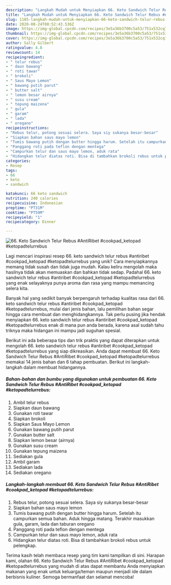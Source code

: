 ```yaml
---
description: "Langkah Mudah untuk Menyiapkan 66. Keto Sandwich Telur Rebus #AntiRibet #cookpad_ketopad #ketopadtelurrebus Anti Gagal"
title: "Langkah Mudah untuk Menyiapkan 66. Keto Sandwich Telur Rebus #AntiRibet #cookpad_ketopad #ketopadtelurrebus Anti Gagal"
slug: 1185-langkah-mudah-untuk-menyiapkan-66-keto-sandwich-telur-rebus-antiribet-cookpad-ketopad-ketopadtelurrebus-anti-gagal
date: 2020-08-24T08:52:43.536Z
image: https://img-global.cpcdn.com/recipes/3e5a36b3700c5a53/751x532cq70/66-keto-sandwich-telur-rebus-antiribet-cookpad_ketopad-ketopadtelurrebus-foto-resep-utama.jpg
thumbnail: https://img-global.cpcdn.com/recipes/3e5a36b3700c5a53/751x532cq70/66-keto-sandwich-telur-rebus-antiribet-cookpad_ketopad-ketopadtelurrebus-foto-resep-utama.jpg
cover: https://img-global.cpcdn.com/recipes/3e5a36b3700c5a53/751x532cq70/66-keto-sandwich-telur-rebus-antiribet-cookpad_ketopad-ketopadtelurrebus-foto-resep-utama.jpg
author: Sally Gilbert
ratingvalue: 4.8
reviewcount: 14
recipeingredient:
- " telur rebus"
- " daun bawang"
- " roti tawar"
- " brokoli"
- " Saus Mayo Lemon"
- " bawang putih parut"
- " butter salt"
- " lemon besar airnya"
- " susu cream"
- " tepung maizena"
- " gula"
- " garam"
- " lada"
- " oregano"
recipeinstructions:
- "Rebus telur, potong sesuai selera. Saya siy sukanya besar-besar"
- "Siapkan bahan saus mayo lemon"
- "Tumis bawang putih dengan butter hingga harum. Setelah itu campurkan semua bahan. Aduk hingga matang. Terakhir masukkan gula, garam, lada dan taburan oregano"
- "Panggang roti pada teflon dengan mentega"
- "Campurkan telur dan saus mayo lemon, aduk rata"
- "Hidangkan telur diatas roti. Bisa di tambahkan brokoli rebus untuk pelengkap."
categories:
- Resep
tags:
- 66
- keto
- sandwich

katakunci: 66 keto sandwich 
nutrition: 240 calories
recipecuisine: Indonesian
preptime: "PT31M"
cooktime: "PT59M"
recipeyield: "1"
recipecategory: Dinner

---
```



![66. Keto Sandwich Telur Rebus #AntiRibet #cookpad_ketopad #ketopadtelurrebus](https://img-global.cpcdn.com/recipes/3e5a36b3700c5a53/751x532cq70/66-keto-sandwich-telur-rebus-antiribet-cookpad_ketopad-ketopadtelurrebus-foto-resep-utama.jpg)

Lagi mencari inspirasi resep 66. keto sandwich telur rebus #antiribet #cookpad_ketopad #ketopadtelurrebus yang unik? Cara menyiapkannya memang tidak susah dan tidak juga mudah. Kalau keliru mengolah maka hasilnya tidak akan memuaskan dan bahkan tidak sedap. Padahal 66. keto sandwich telur rebus #antiribet #cookpad_ketopad #ketopadtelurrebus yang enak selayaknya punya aroma dan rasa yang mampu memancing selera kita.



Banyak hal yang sedikit banyak berpengaruh terhadap kualitas rasa dari 66. keto sandwich telur rebus #antiribet #cookpad_ketopad #ketopadtelurrebus, mulai dari jenis bahan, lalu pemilihan bahan segar hingga cara membuat dan menghidangkannya. Tak perlu pusing jika hendak menyiapkan 66. keto sandwich telur rebus #antiribet #cookpad_ketopad #ketopadtelurrebus enak di mana pun anda berada, karena asal sudah tahu triknya maka hidangan ini mampu jadi suguhan spesial.


Berikut ini ada beberapa tips dan trik praktis yang dapat diterapkan untuk mengolah 66. keto sandwich telur rebus #antiribet #cookpad_ketopad #ketopadtelurrebus yang siap dikreasikan. Anda dapat membuat 66. Keto Sandwich Telur Rebus #AntiRibet #cookpad_ketopad #ketopadtelurrebus memakai 14 jenis bahan dan 6 tahap pembuatan. Berikut ini langkah-langkah dalam membuat hidangannya.

<!--inarticleads1-->

##### Bahan-bahan dan bumbu yang digunakan untuk pembuatan 66. Keto Sandwich Telur Rebus #AntiRibet #cookpad_ketopad #ketopadtelurrebus:

1. Ambil  telur rebus
1. Siapkan  daun bawang
1. Gunakan  roti tawar
1. Siapkan  brokoli
1. Siapkan  Saus Mayo Lemon
1. Gunakan  bawang putih parut
1. Gunakan  butter salt
1. Siapkan  lemon besar (airnya)
1. Gunakan  susu cream
1. Gunakan  tepung maizena
1. Sediakan  gula
1. Ambil  garam
1. Sediakan  lada
1. Sediakan  oregano




<!--inarticleads2-->

##### Langkah-langkah membuat 66. Keto Sandwich Telur Rebus #AntiRibet #cookpad_ketopad #ketopadtelurrebus:

1. Rebus telur, potong sesuai selera. Saya siy sukanya besar-besar
1. Siapkan bahan saus mayo lemon
1. Tumis bawang putih dengan butter hingga harum. Setelah itu campurkan semua bahan. Aduk hingga matang. Terakhir masukkan gula, garam, lada dan taburan oregano
1. Panggang roti pada teflon dengan mentega
1. Campurkan telur dan saus mayo lemon, aduk rata
1. Hidangkan telur diatas roti. Bisa di tambahkan brokoli rebus untuk pelengkap.




Terima kasih telah membaca resep yang tim kami tampilkan di sini. Harapan kami, olahan 66. Keto Sandwich Telur Rebus #AntiRibet #cookpad_ketopad #ketopadtelurrebus yang mudah di atas dapat membantu Anda menyiapkan makanan yang enak untuk keluarga/teman maupun menjadi ide dalam berbisnis kuliner. Semoga bermanfaat dan selamat mencoba!
